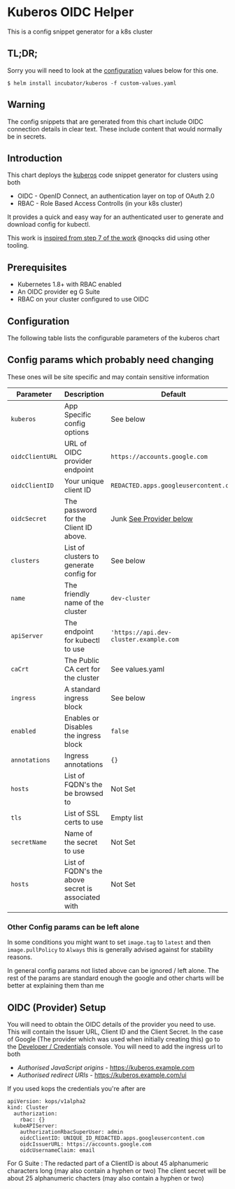 # Kuberos OIDC Helper

This is a config snippet generator for a k8s cluster

## TL;DR;
Sorry you will need to look at the [configuration](#configuration) values below for this one.

```console
$ helm install incubator/kuberos -f custom-values.yaml
```

## Warning
The config snippets that are generated from this chart include OIDC connection details in clear text.
These include content that would normally be in secrets.

## Introduction
This chart deploys the [kuberos](https://github.com/negz/kuberos) code
snippet generator for clusters using both
* OIDC - OpenID Connect, an authentication layer on top of OAuth 2.0
* RBAC - Role Based Access Controlls (in your k8s cluster)

It provides a quick and easy way for an authenticated user to generate
and download config for kubectl.

This work is [inspired from step 7 of the work](https://medium.com/@noqcks/secure-your-kubernetes-cluster-with-google-oidc-e1905c923522)
@noqcks did using other tooling.


## Prerequisites
- Kubernetes 1.8+ with RBAC enabled
- An OIDC provider eg G Suite
- RBAC on your cluster configured to use OIDC

## Configuration

The following table lists the configurable parameters of the kuberos chart

## Config params which probably need changing
These ones will be site specific and may contain sensitive information

| Parameter                   | Description                               | Default                                               |
| --------------------------- | -------------------------------           | ----------------------------------------------------- |
| `kuberos`                   | App Specific config options               | See below                                             |
|   `oidcClientURL`           | URL of OIDC provider endpoint             | `https://accounts.google.com`                         |
|   `oidcClientID`            | Your unique client ID                     | `REDACTED.apps.googleusercontent.com`                 |
|   `oidcSecret`              | The password for the Client ID above.     | Junk    [See Provider below](#oidc-provider-setup)    |
|   `clusters`                | List of clusters to generate config for   | See below                                             |
|       `name`                | The friendly name of the cluster          | `dev-cluster`                                         |
|       `apiServer`           | The endpoint for kubectl to use           | `'https://api.dev-cluster.example.com`                |
|       `caCrt`               | The Public CA  cert for the cluster       | See values.yaml                                       |
| `ingress`                   | A standard ingress block                  | See below                                             |
|   `enabled`                 | Enables or Disables the ingress block     | `false`                                               |
|   `annotations`             | Ingress annotations                       | `{}`                                                  |
|   `hosts`                   | List of FQDN's the be browsed to          | Not Set                                               |
|   `tls`                     | List of SSL certs to use                  | Empty list                                            |
|     `secretName`            | Name of the secret to use                 | Not Set                                               |
|     `hosts`                 | List of FQDN's the above secret is associated with| Not Set                                       |


### Other Config params can be left alone

In some conditions you might want to set `image.tag` to `latest` and then `image.pullPolicy` to `Always`
this is generally advised against for stability reasons.

In general config params not listed above can be ignored / left alone.
The rest of the params are standard enough the google and other charts will be better at explaining them than me


## OIDC (Provider) Setup
You will need to obtain the OIDC details of the provider you need to use. This will contain the Issuer URL, Client ID and the Client Secret.
In the case of Google (The provider which was used when initially creating this) go to the [Developer / Credentials](https://console.developers.google.com/apis/credentials) console. You will need to add the ingress url to both
* *Authorised JavaScript origins* - https://kuberos.example.com
* *Authorised redirect URIs* - https://kuberos.example.com/ui

If you used kops the credentials you're after are
```
apiVersion: kops/v1alpha2
kind: Cluster
  authorization:
    rbac: {}
  kubeAPIServer:
    authorizationRbacSuperUser: admin
    oidcClientID: UNIQUE_ID_REDACTED.apps.googleusercontent.com
    oidcIssuerURL: https://accounts.google.com
    oidcUsernameClaim: email
```
For G Suite :
The redacted part of a ClientID is about 45 alphanumeric characters long (may also contain a hyphen or two)
The client secret will be about 25 alphanumeric chacters (may also contain a hyphen or two)

